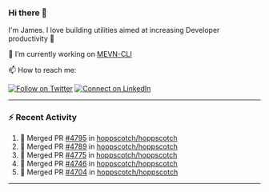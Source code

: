 ### Hi there 👋

I'm James. I love building utilities aimed at increasing Developer productivity :raised_hands: 

🔭 I’m currently working on [MEVN-CLI](https://github.com/madlabsinc/mevn-cli)

📫 How to reach me:

[![Follow on Twitter](https://img.shields.io/badge/--twitter?label=Twitter&logo=Twitter&style=social)](https://twitter.com/james_madhacks) [![Connect on LinkedIn](https://img.shields.io/badge/--linkedin?label=LinkedIn&logo=LinkedIn&style=social)](https://www.linkedin.com/in/jamesgeorge007)

---

### :zap: Recent Activity

<!--START_SECTION:activity-->
1. 🎉 Merged PR [#4795](https://github.com/hoppscotch/hoppscotch/pull/4795) in [hoppscotch/hoppscotch](https://github.com/hoppscotch/hoppscotch)
2. 🎉 Merged PR [#4789](https://github.com/hoppscotch/hoppscotch/pull/4789) in [hoppscotch/hoppscotch](https://github.com/hoppscotch/hoppscotch)
3. 🎉 Merged PR [#4775](https://github.com/hoppscotch/hoppscotch/pull/4775) in [hoppscotch/hoppscotch](https://github.com/hoppscotch/hoppscotch)
4. 🎉 Merged PR [#4746](https://github.com/hoppscotch/hoppscotch/pull/4746) in [hoppscotch/hoppscotch](https://github.com/hoppscotch/hoppscotch)
5. 🎉 Merged PR [#4704](https://github.com/hoppscotch/hoppscotch/pull/4704) in [hoppscotch/hoppscotch](https://github.com/hoppscotch/hoppscotch)
<!--END_SECTION:activity-->

---

<!--
**jamesgeorge007/jamesgeorge007** is a ✨ _special_ ✨ repository because its `README.md` (this file) appears on your GitHub profile.

Here are some ideas to get you started:

- 🌱 I’m currently learning ...
- 👯 I’m looking to collaborate on ...
- 🤔 I’m looking for help with ...
- 💬 Ask me about ...
- 😄 Pronouns: ...
- ⚡ Fun fact: ...
-->
